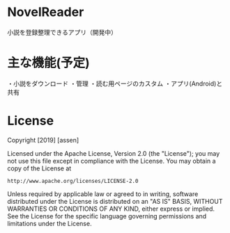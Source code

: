 # NovelReader
小説を登録整理できるアプリ（開発中）
# 主な機能(予定)
・小説をダウンロード
・管理
・読む用ページのカスタム
・アプリ(Android)と共有
# License
Copyright [2019] [assen]

Licensed under the Apache License, Version 2.0 (the "License");
you may not use this file except in compliance with the License.
You may obtain a copy of the License at

    http://www.apache.org/licenses/LICENSE-2.0

Unless required by applicable law or agreed to in writing, software
distributed under the License is distributed on an "AS IS" BASIS,
WITHOUT WARRANTIES OR CONDITIONS OF ANY KIND, either express or implied.
See the License for the specific language governing permissions and
limitations under the License.
